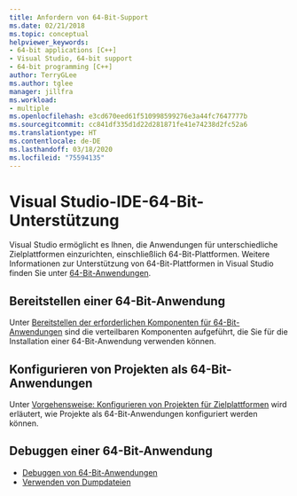 ```yaml
---
title: Anfordern von 64-Bit-Support
ms.date: 02/21/2018
ms.topic: conceptual
helpviewer_keywords:
- 64-bit applications [C++]
- Visual Studio, 64-bit support
- 64-bit programming [C++]
author: TerryGLee
ms.author: tglee
manager: jillfra
ms.workload:
- multiple
ms.openlocfilehash: e3cd670eed61f510998599276e3a44fc7647777b
ms.sourcegitcommit: cc841df335d1d22d281871fe41e74238d2fc52a6
ms.translationtype: HT
ms.contentlocale: de-DE
ms.lasthandoff: 03/18/2020
ms.locfileid: "75594135"
---
```

# <a name="visual-studio-ide-64-bit-support"></a>Visual Studio-IDE-64-Bit-Unterstützung

Visual Studio ermöglicht es Ihnen, die Anwendungen für unterschiedliche Zielplattformen einzurichten, einschließlich 64-Bit-Plattformen. Weitere Informationen zur Unterstützung von 64-Bit-Plattformen in Visual Studio finden Sie unter [64-Bit-Anwendungen](/dotnet/framework/64-bit-apps).

## <a name="deploy-a-64-bit-application"></a>Bereitstellen einer 64-Bit-Anwendung

Unter [Bereitstellen der erforderlichen Komponenten für 64-Bit-Anwendungen](../deployment/deploying-prerequisites-for-64-bit-applications.md) sind die verteilbaren Komponenten aufgeführt, die Sie für die Installation einer 64-Bit-Anwendung verwenden können.

## <a name="configure-projects-as-64-bit-applications"></a>Konfigurieren von Projekten als 64-Bit-Anwendungen

Unter [Vorgehensweise: Konfigurieren von Projekten für Zielplattformen](../ide/how-to-configure-projects-to-target-platforms.md) wird erläutert, wie Projekte als 64-Bit-Anwendungen konfiguriert werden können.

## <a name="debug-a-64-bit-application"></a>Debuggen einer 64-Bit-Anwendung

- [Debuggen von 64-Bit-Anwendungen](../debugger/debug-64-bit-applications.md)
- [Verwenden von Dumpdateien](../debugger/using-dump-files.md)
